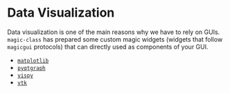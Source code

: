 # Data Visualization

Data visualization is one of the main reasons why we have to rely on GUIs. `magic-class`
has prepared some custom magic widgets (widgets that follow `magicgui` protocols) that
can directly used as components of your GUI.

- [`matplotlib`](matplotlib.md)
- [`pyqtgraph`](pyqtgraph.md)
- [`vispy`](vispy.md)
- [`vtk`](vtk.md)
